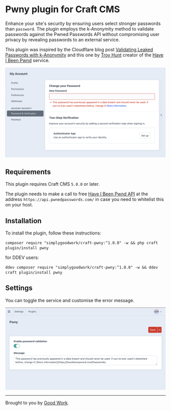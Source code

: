 # Pwny plugin for Craft CMS

Enhance your site's security by ensuring users select stronger passwords than `password`. The plugin employs the k-Anonymity method to validate passwords against the Pwned Passwords API without compromising user privacy by revealing passwords to an external service.

This plugin was inspired by the Cloudflare blog post [Validating Leaked Passwords with k-Anonymity](https://blog.cloudflare.com/validating-leaked-passwords-with-k-anonymity/) and this one by [Troy Hunt](https://www.troyhunt.com/ive-just-launched-pwned-passwords-version-2/) creator of the [Have I Been Pwnd](https://haveibeenpwned.com/?ref=troyhunt.com) service.

![Error message](./images/error.png)

## Requirements

This plugin requires Craft CMS `5.0.0` or later.

The plugin needs to make a call to free [Have I Been Pwnd API](https://haveibeenpwned.com/API/v3#SearchingPwnedPasswordsByRange) at the address `https://api.pwnedpasswords.com/` in case you need to whitelist this on your host.

## Installation

To install the plugin, follow these instructions:

```
composer require "simplygoodwork/craft-pwny:^1.0.0" -w && php craft plugin/install pwny
```

for DDEV users:

```
ddev composer require "simplygoodwork/craft-pwny:^1.0.0" -w && ddev craft plugin/install pwny
```

## Settings

You can toggle the service and customise the error message.

![Settings](./images/settings.png)

---

Brought to you by [Good Work](https://simplygoodwork.com).
